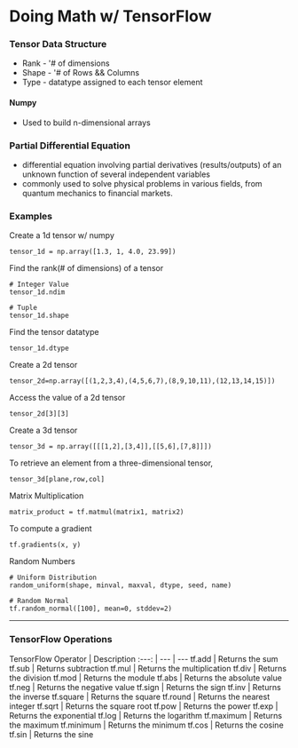 # Doing Math w/ TensorFlow

### Tensor Data Structure

 - Rank  - '# of dimensions
 - Shape - '# of Rows && Columns
 - Type  - datatype assigned to each tensor element 

#### Numpy
 - Used to build n-dimensional arrays

### Partial Differential Equation
 - differential equation involving partial derivatives (results/outputs) of an unknown function of several independent variables
 - commonly used to solve physical problems in various fields, from quantum mechanics to financial markets.

### Examples

Create a 1d tensor w/ numpy
```
tensor_1d = np.array([1.3, 1, 4.0, 23.99])
```
Find the rank(# of dimensions) of a tensor
```
# Integer Value
tensor_1d.ndim 

# Tuple
tensor_1d.shape 
```

Find the tensor datatype
```
tensor_1d.dtype 
```
Create a 2d tensor
```
tensor_2d=np.array([(1,2,3,4),(4,5,6,7),(8,9,10,11),(12,13,14,15)]) 
```
Access the value of a 2d tensor
```
tensor_2d[3][3] 
```
Create a 3d tensor
```
tensor_3d = np.array([[[1,2],[3,4]],[[5,6],[7,8]]]) 
```

To retrieve an element from a three-dimensional tensor,
```
tensor_3d[plane,row,col]
```

Matrix Multiplication
```
matrix_product = tf.matmul(matrix1, matrix2) 
```

To compute a gradient
```
tf.gradients(x, y)
```

Random Numbers
```
# Uniform Distribution
random_uniform(shape, minval, maxval, dtype, seed, name) 

# Random Normal
tf.random_normal([100], mean=0, stddev=2) 
```

----------------------

### TensorFlow Operations

TensorFlow Operator | Description
:---: | --- | ---
tf.add | Returns the sum
tf.sub | Returns subtraction
tf.mul | Returns the multiplication
tf.div | Returns the division
tf.mod | Returns the module
tf.abs | Returns the absolute value
tf.neg | Returns the negative value
tf.sign | Returns the sign
tf.inv | Returns the inverse
tf.square | Returns the square
tf.round | Returns the nearest integer
tf.sqrt | Returns the square root
tf.pow | Returns the power
tf.exp | Returns the exponential
tf.log | Returns the logarithm
tf.maximum | Returns the maximum
tf.minimum | Returns the minimum
tf.cos | Returns the cosine
tf.sin | Returns the sine
